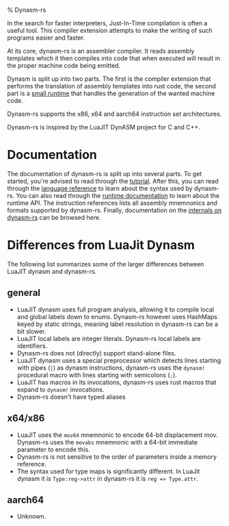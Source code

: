 %  Dynasm-rs

In the search for faster interpreters, Just-In-Time compilation is often a useful tool.
This compiler extension attempts to make the writing of such programs easier and faster.

At its core, dynasm-rs is an assembler compiler. It reads assembly templates which it then
compiles into code that when executed will result in the proper machine code being emitted.

Dynasm is split up into two parts. The first is the compiler extension that performs the
translation of assembly templates into rust code, the second part is a
[small runtime](../runtime/dynasmrt/index.html) that handles the generation of the wanted
machine code.

Dynasm-rs supports the x86, x64 and aarch64 instruction set architectures.

Dynasm-rs is inspired by the LuaJIT DynASM project for C and C++.

# Documentation

The documentation of dynasm-rs is split up into several parts. To get started, you're advised
to read through the [tutorial](./tutorial.html). After this, you can read through the
[language reference](./langref_common.html) to learn about the syntax used by dynasm-rs. You can
also read through the [runtime documentation](../runtime/dynasmrt/index.html) to learn about the
runtime API. The instruction references lists all assembly mnemnonics
and formats supported by dynasm-rs. Finally, documentation on the
[internals on dynasm-rs](../plugin/dynasm/index.html) can be browsed here.

# Differences from LuaJit Dynasm

The following list summarizes some of the larger differences between LuaJIT dynasm and dynasm-rs.

## general

- LuaJIT dynasm uses full program analysis, allowing it to compile local and global labels down to
enums. Dynasm-rs however uses HashMaps keyed by static strings, meaning label resolution in dynasm-rs
can be a bit slower.
- LuaJIT local labels are integer literals. Dynasm-rs local labels are identifiers.
- Dynasm-rs does not (directly) support stand-alone files.
- LuaJIT dynasm uses a special preprocessor which detects lines starting with pipes (`|`) as dynasm
instructions, dynasm-rs uses the `dynasm!` procedural macro with lines starting with semicolons (`;`).
- LuaJIT has macros in its invocations, dynasm-rs uses rust macros that expand to `dynasm!` invocations.
- Dynasm-rs doesn't have typed aliases

## x64/x86

- LuaJIT uses the `mov64` mnemnonic to encode 64-bit displacement mov. Dynasm-rs uses the `movabs`
mnemnonic with a 64-bit immediate parameter to encode this.
- Dynasm-rs is not sensitive to the order of parameters inside a memory reference.
- The syntax used for type maps is significantly different. In LuaJit dynasm it is `Type:reg->attr`
in dynasm-rs it is `reg => Type.attr`.

## aarch64

- Unknown.